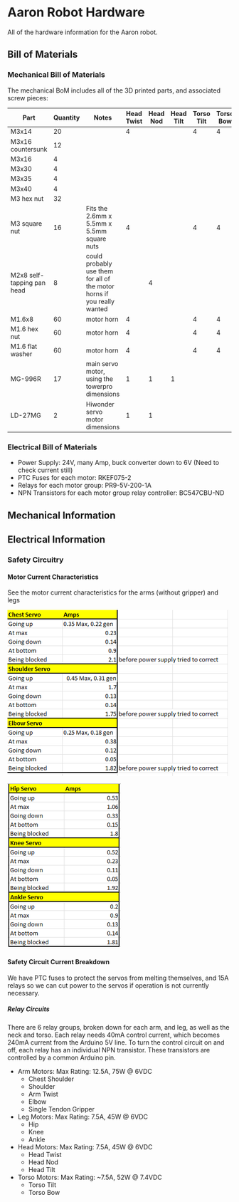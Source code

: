 # Aaron Robot Hardware
All of the hardware information for the Aaron robot.

## Bill of Materials

### Mechanical Bill of Materials
The mechanical BoM includes all of the 3D printed parts, and associated screw pieces:

|Part                      |Quantity|Notes                                                                  |Head Twist|Head Nod|Head Tilt|Torso Tilt|Torso Bow|Chest Shoulder|Shoulder|Arm Twist|Elbow|Gripper|Hip|Knee|Ankle|
|--------------------------|--------|-----------------------------------------------------------------------|----------|--------|---------|----------|---------|--------------|--------|---------|-----|-------|---|----|-----|
|M3x14                     |20      |                                                                       |4         |        |         |4         |4        |4             |        |         |     |       |   |    |     |
|M3x16 countersunk         |12      |                                                                       |          |        |         |          |         |              |        |         |2    |       |   |2   |2    |
|M3x16                     |4       |                                                                       |          |        |         |          |         |              |        |         |     |       |2  |    |     |
|M3x30                     |4       |                                                                       |          |        |         |          |         |              |        |2        |     |       |   |    |     |
|M3x35                     |4       |                                                                       |          |        |         |          |         |              |2       |         |     |       |   |    |     |
|M3x40                     |4       |                                                                       |          |        |         |          |         |              |        |2        |     |       |   |    |     |
|M3 hex nut                |32      |                                                                       |          |        |         |          |         |4             |2       |2        |2    |       |2  |2   |2    |
|M3 square nut             |16      |Fits the 2.6mm x 5.5mm x 5.5mm square nuts                             |4         |        |         |4         |4        |              |        |2        |     |       |   |    |     |
|M2x8 self-tapping pan head|8       |could probably use them for all of the motor horns if you really wanted|          |4       |         |          |         |              |        |
|M1.6x8                    |60      |motor horn                                                             |4         |        |         |4         |4        |4             |4       |         |4    |       |4  |4   |4    |
|M1.6 hex nut              |60      |motor horn                                                             |4         |        |         |4         |4        |4             |4       |         |4    |       |4  |4   |4    |
|M1.6 flat washer          |60      |motor horn                                                             |4         |        |         |4         |4        |4             |4       |         |4    |       |4  |4   |4    |
|MG-996R                   |17      |main servo motor, using the towerpro dimensions                        |1         |1       |1        |          |         |1             |1       |1        |1    |       |1  |1   |1    |
|LD-27MG                   |2       |Hiwonder servo motor dimensions                                        |1         |1       |         |          |         |              |        |         |     |       |





### Electrical Bill of Materials

 - Power Supply: 24V, many Amp, buck converter down to 6V (Need to check current still)
 - PTC Fuses for each motor: RKEF075-2
 - Relays for each motor group: PR9-5V-200-1A
 - NPN Transistors for each motor group relay controller: BC547CBU-ND


## Mechanical Information

## Electrical Information




### Safety Circuitry


#### Motor Current Characteristics

See the motor current characteristics for the arms (without gripper) and legs

![Downward, upward, idle, and when blocked max current ratings for each of the arm motors](res/ArmCurrentRatings.png?raw=true "Arm Current Ratings")

![Downward, upward, idle, and when blocked max current ratings for each of the leg motors](res/LegCurrentRatings.png?raw=true "Leg Current Ratings")


#### Safety Circuit Current Breakdown
We have PTC fuses to protect the servos from melting themselves, and 15A relays so we can cut power to the servos if operation is not currently necessary.


##### Relay Circuits
There are 6 relay groups, broken down for each arm, and leg, as well as the neck and torso. Each relay needs 40mA control current, which becomes 240mA current from the Arduino 5V line. To turn the control circuit on and off, each relay has an individual NPN transistor. These transistors are controlled by a common Arduino pin.
 - Arm Motors: Max Rating: 12.5A, 75W @ 6VDC
    - Chest Shoulder
    - Shoulder
    - Arm Twist
    - Elbow
    - Single Tendon Gripper
 - Leg Motors: Max Rating: 7.5A, 45W @ 6VDC
    - Hip
    - Knee
    - Ankle
 - Head Motors: Max Rating: 7.5A, 45W @ 6VDC
    - Head Twist
    - Head Nod
    - Head Tilt
 - Torso Motors: Max Rating: ~7.5A, 52W @ 7.4VDC
    - Torso Tilt
    - Torso Bow

